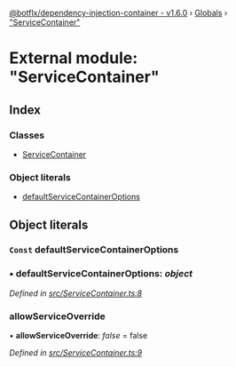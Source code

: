 [@botflx/dependency-injection-container - v1.6.0](../README.md) › [Globals](../globals.md) › ["ServiceContainer"](_servicecontainer_.md)

# External module: "ServiceContainer"

## Index

### Classes

* [ServiceContainer](../classes/_servicecontainer_.servicecontainer.md)

### Object literals

* [defaultServiceContainerOptions](_servicecontainer_.md#const-defaultservicecontaineroptions)

## Object literals

### `Const` defaultServiceContainerOptions

### ▪ **defaultServiceContainerOptions**: *object*

*Defined in [src/ServiceContainer.ts:8](https://github.com/botflux/dependency-injection-container/blob/9e6a0ea/src/ServiceContainer.ts#L8)*

###  allowServiceOverride

• **allowServiceOverride**: *false* = false

*Defined in [src/ServiceContainer.ts:9](https://github.com/botflux/dependency-injection-container/blob/9e6a0ea/src/ServiceContainer.ts#L9)*
